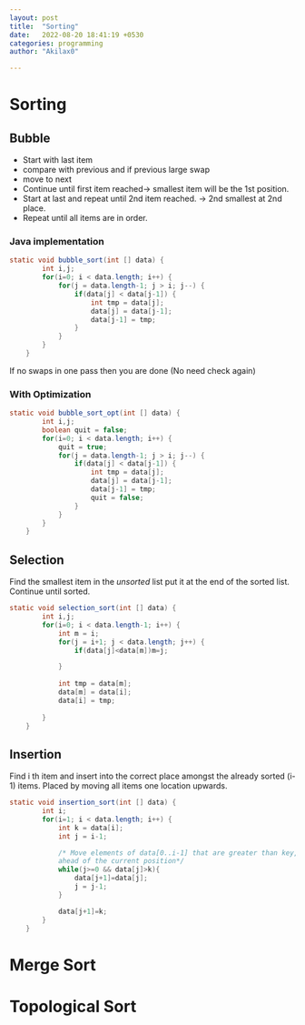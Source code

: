 ```yaml
---
layout: post
title:  "Sorting"
date:   2022-08-20 18:41:19 +0530
categories: programming
author: "Akilax0"

---
```

# Sorting

## Bubble

- Start with last item
- compare with previous and if previous large swap
- move to next
- Continue until first item reached→ smallest item will be the 1st position.
- Start at last and repeat until 2nd item reached. → 2nd smallest at 2nd place.
- Repeat until all items are in order.

### Java implementation

```java
static void bubble_sort(int [] data) {
        int i,j;
        for(i=0; i < data.length; i++) {
            for(j = data.length-1; j > i; j--) {
                if(data[j] < data[j-1]) {
                    int tmp = data[j];
                    data[j] = data[j-1];
                    data[j-1] = tmp;
                } 
            } 
        } 
    }
```

If no swaps in one pass then you are done (No need check again)

### With Optimization

```java
static void bubble_sort_opt(int [] data) {
        int i,j;
        boolean quit = false;
        for(i=0; i < data.length; i++) {
            quit = true;
            for(j = data.length-1; j > i; j--) {
                if(data[j] < data[j-1]) {
                    int tmp = data[j];
                    data[j] = data[j-1];
                    data[j-1] = tmp;
                    quit = false;
                } 
            } 
        } 
    }
```

## Selection

Find the smallest item in the *unsorted* list put it at the end of the sorted list. Continue until sorted.

```java
static void selection_sort(int [] data) {
        int i,j;
        for(i=0; i < data.length-1; i++) {
            int m = i;
            for(j = i+1; j < data.length; j++) {
                if(data[j]<data[m])m=j;

            } 
            
            int tmp = data[m];
            data[m] = data[i];
            data[i] = tmp;
             
        } 
    }
```

## Insertion

Find i th item and insert into the correct place amongst the already sorted (i-1) items. Placed by moving all items one location upwards.

```java
static void insertion_sort(int [] data) {
        int i;
        for(i=1; i < data.length; i++) {
            int k = data[i];
            int j = i-1;

            /* Move elements of data[0..i-1] that are greater than key, to one position 
            ahead of the current position*/
            while(j>=0 && data[j]>k){
                data[j+1]=data[j];
                j = j-1;
            }

            data[j+1]=k;
        } 
    }
```

# Merge Sort

# Topological Sort